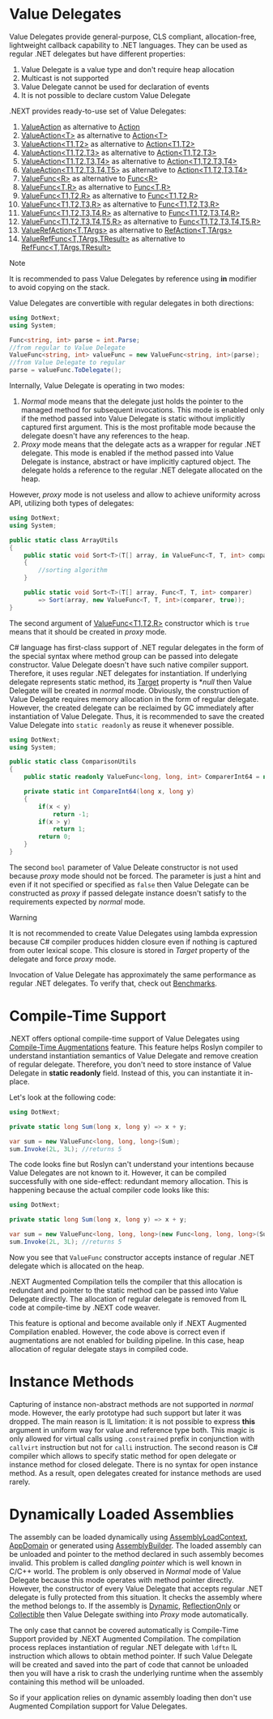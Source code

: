 Value Delegates
====
Value Delegates provide general-purpose, CLS compliant, allocation-free, lightweight callback capability to .NET languages. They can be used as regular .NET delegates but have different properties:
1. Value Delegate is a value type and don't require heap allocation
1. Multicast is not supported
1. Value Delegate cannot be used for declaration of events
1. It is not possible to declare custom Value Delegate

.NEXT provides ready-to-use set of Value Delegates:
1. [ValueAction](../../api/DotNext.ValueAction.yml) as alternative to [Action](https://docs.microsoft.com/en-us/dotnet/api/system.action)
1. [ValueAction&lt;T&gt;](../../api/DotNext.ValueAction-1.yml) as alternative to [Action&lt;T&gt;](https://docs.microsoft.com/en-us/dotnet/api/system.action-1)
1. [ValueAction&lt;T1,T2&gt;](../../api/DotNext.ValueAction-2.yml) as alternative to [Action&lt;T1,T2&gt;](https://docs.microsoft.com/en-us/dotnet/api/system.action-2)
1. [ValueAction&lt;T1,T2,T3&gt;](../../api/DotNext.ValueAction-3.yml) as alternative to [Action&lt;T1,T2,T3&gt;](https://docs.microsoft.com/en-us/dotnet/api/system.action-3)
1. [ValueAction&lt;T1,T2,T3,T4&gt;](../../api/DotNext.ValueAction-4.yml) as alternative to [Action&lt;T1,T2,T3,T4&gt;](https://docs.microsoft.com/en-us/dotnet/api/system.action-4)
1. [ValueAction&lt;T1,T2,T3,T4,T5&gt;](../../api/DotNext.ValueAction-5.yml) as alternative to [Action&lt;T1,T2,T3,T4&gt;](https://docs.microsoft.com/en-us/dotnet/api/system.action-5)
1. [ValueFunc&lt;R&gt;](../../api/DotNext.ValueFunc-1.yml) as alternative to [Func&lt;R&gt;](https://docs.microsoft.com/en-us/dotnet/api/system.func-1)
1. [ValueFunc&lt;T,R&gt;](../../api/DotNext.ValueFunc-2.yml) as alternative to [Func&lt;T,R&gt;](https://docs.microsoft.com/en-us/dotnet/api/system.func-2)
1. [ValueFunc&lt;T1,T2,R&gt;](../../api/DotNext.ValueFunc-3.yml) as alternative to [Func&lt;T1,T2,R&gt;](https://docs.microsoft.com/en-us/dotnet/api/system.func-3)
1. [ValueFunc&lt;T1,T2,T3,R&gt;](../../api/DotNext.ValueFunc-4.yml) as alternative to [Func&lt;T1,T2,T3,R&gt;](https://docs.microsoft.com/en-us/dotnet/api/system.func-4)
1. [ValueFunc&lt;T1,T2,T3,T4,R&gt;](../../api/DotNext.ValueFunc-5.yml) as alternative to [Func&lt;T1,T2,T3,T4,R&gt;](https://docs.microsoft.com/en-us/dotnet/api/system.func-5)
1. [ValueFunc&lt;T1,T2,T3,T4,T5,R&gt;](../../api/DotNext.ValueFunc-6.yml) as alternative to [Func&lt;T1,T2,T3,T4,T5,R&gt;](https://docs.microsoft.com/en-us/dotnet/api/system.func-6)
1. [ValueRefAction&lt;T,TArgs&gt;](../../api/DotNext.ValueRefAction-2.yml) as alternative to [RefAction&lt;T,TArgs&gt;](../../api/DotNext.RefAction-2.yml)
1. [ValueRefFunc&lt;T,TArgs,TResult&gt;](../../api/DotNext.ValueRefFunc-3.yml) as alternative to [RefFunc&lt;T,TArgs,TResult&gt;](../../api/DotNext.RefFunc-3.yml)

> [!NOTE]
> It is recommended to pass Value Delegates by reference using **in** modifier to avoid copying on the stack. 

Value Delegates are convertible with regular delegates in both directions:
```csharp
using DotNext;
using System;

Func<string, int> parse = int.Parse;
//from regular to Value Delegate
ValueFunc<string, int> valueFunc = new ValueFunc<string, int>(parse);
//from Value Delegate to regular
parse = valueFunc.ToDelegate();
```

Internally, Value Delegate is operating in two modes:
1. _Normal_ mode means that the delegate just holds the pointer to the managed method for subsequent invocations. This mode is enabled only if the method passed into Value Delegate is static without implicitly captured first argument. This is the most profitable mode because the delegate doesn't have any references to the heap.
1. _Proxy_ mode means that the delegate acts as a wrapper for regular .NET delegate. This mode is enabled if the method passed into Value Delegate is instance, abstract or have implicitly captured object. The delegate holds a reference to the regular .NET delegate allocated on the heap.

However, _proxy_ mode is not useless and allow to achieve uniformity across API, utilizing both types of delegates:
```csharp
using DotNext;
using System;

public static class ArrayUtils
{
	public static void Sort<T>(T[] array, in ValueFunc<T, T, int> comparer)
	{
		//sorting algorithm
	}

	public static void Sort<T>(T[] array, Func<T, T, int> comparer)
		=> Sort(array, new ValueFunc<T, T, int>(comparer, true));
}
```
The second argument of [ValueFunc&lt;T1,T2,R&gt;](../../api/DotNext.ValueFunc-3.yml) constructor which is `true` means that it should be created in _proxy_ mode. 

C# language has first-class support of .NET regular delegates in the form of the special syntax where method group can be passed into delegate constructor. Value Delegate doesn't have such native compiler support. Therefore, it uses regular .NET delegates for instantiation. If underlying delegate represents static method, its [Target](https://docs.microsoft.com/en-us/dotnet/api/system.delegate.target) property is **null* then Value Delegate will be created in _normal_ mode. Obviously, the construction of Value Delegate requires memory allocation in the form of regular delegate. However, the created delegate can be reclaimed by GC immediately after instantiation of Value Delegate. Thus, it is recommended to save the created Value Delegate into `static readonly` as reuse it whenever possible.
```csharp
using DotNext;
using System;

public static class ComparisonUtils
{
	public static readonly ValueFunc<long, long, int> ComparerInt64 = new ValueFunc<long, long, int>(CompareInt64);

	private static int CompareInt64(long x, long y)
	{
		if(x < y)
			return -1;
		if(x > y)
			return 1;
		return 0;
	}
}
```

The second `bool` parameter of Value Deleate constructor is not used because _proxy_ mode should not be forced. The parameter is just a hint and even if it not specified or specified as `false` then Value Delegate can be constructed as _proxy_ if passed delegate instance doesn't satisfy to the requirements expected by _normal_ mode.

> [!WARNING]
> It is not recommended to create Value Delegates using lambda expression because C# compiler produces hidden closure even if nothing is captured from outer lexical scope. This closure is stored in _Target_ property of the delegate and force _proxy_ mode.

Invocation of Value Delegate has approximately the same performance as regular .NET delegates. To verify that, check out [Benchmarks](../../benchmarks.md).

# Compile-Time Support
.NEXT offers optional compile-time support of Value Delegates using [Compile-Time Augmentations](../aug.md) feature. This feature helps Roslyn compiler to understand instantiation semantics of Value Delegate and remove creation of regular delegate. Therefore, you don't need to store instance of Value Delegate in **static readonly** field. Instead of this, you can instantiate it in-place.

Let's look at the following code:
```csharp
using DotNext;

private static long Sum(long x, long y) => x + y;

var sum = new ValueFunc<long, long, long>(Sum);
sum.Invoke(2L, 3L);	//returns 5
```

The code looks fine but Roslyn can't understand your intentions because Value Delegates are not known to it. However, it can be compiled successfully with one side-effect: redundant memory allocation. This is happening because the actual compiler code looks like this:
```csharp
using DotNext;

private static long Sum(long x, long y) => x + y;

var sum = new ValueFunc<long, long, long>(new Func<long, long, long>(Sum));
sum.Invoke(2L, 3L);	//returns 5
```
Now you see that `ValueFunc` constructor accepts instance of regular .NET delegate which is allocated on the heap. 

.NEXT Augmented Compilation tells the compiler that this allocation is redundant and pointer to the static method can be passed into Value Delegate directly. The allocation of regular delegate is removed from IL code at compile-time by .NEXT code weaver.

This feature is optional and become available only if .NEXT Augmented Compilation enabled. However, the code above is correct even if augmentations are not enabled for building pipeline. In this case, heap allocation of regular delegate stays in compiled code.

# Instance Methods
Capturing of instance non-abstract methods are not supported in _normal_ mode. However, the early prototype had such support but later it was dropped. The main reason is IL limitation: it is not possible to express **this** argument in uniform way for value and reference type both. This magic is only allowed for virtual calls using `.constrained` prefix in conjunction with `callvirt` instruction but not for `calli` instruction. The second reason is C# compiler which allows to specify static method for open delegate or instance method for closed delegate. There is no syntax for open instance method. As a result, open delegates created for instance methods are used rarely.

# Dynamically Loaded Assemblies
The assembly can be loaded dynamically using [AssemblyLoadContext](https://docs.microsoft.com/en-us/dotnet/api/system.runtime.loader.assemblyloadcontext), [AppDomain](https://docs.microsoft.com/en-us/dotnet/api/system.appdomain) or generated using [AssemblyBuilder](https://docs.microsoft.com/en-us/dotnet/api/system.reflection.emit.assemblybuilder). The loaded assembly can be unloaded and pointer to the method declared in such assembly becomes invalid. This problem is called _dangling pointer_ which is well known in C/C++ world. The problem is only observed in _Normal_ mode of Value Delegate because this mode operates with method pointer directly. However, the constructor of every Value Delegate that accepts regular .NET delegate is fully protected from this situation. It checks the assembly where the method belongs to. If the assembly is [Dynamic](https://docs.microsoft.com/en-us/dotnet/api/system.reflection.assembly.isdynamic), [ReflectionOnly](https://docs.microsoft.com/en-us/dotnet/api/system.reflection.assembly.reflectiononly) or [Collectible](https://docs.microsoft.com/en-us/dotnet/api/system.reflection.assembly.iscollectible) then Value Delegate swithing into _Proxy_ mode automatically.

The only case that cannot be covered automatically is Compile-Time Support provided by .NEXT Augmented Compilation. The compilation process replaces instantiation of regular .NET delegate with `ldftn` IL instruction which allows to obtain method pointer. If such Value Delegate will be created and saved into the part of code that cannot be unloaded then you will have a risk to crash the underlying runtime when the assembly containing this method will be unloaded.

So if your application relies on dynamic assembly loading then don't use Augmented Compilation support for Value Delegates.
